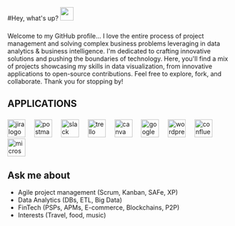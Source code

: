 #Hey, what's up? <img src="https://media.tenor.com/SNL9_xhZl9oAAAAi/waving-hand-joypixels.gif" width="30"/>

###

<p align="left">Welcome to my GitHub profile... I love the entire process of project management and solving complex business problems leveraging in data analytics & business intelligence. I'm dedicated to crafting innovative solutions and pushing the boundaries of technology. Here, you'll find a mix of projects showcasing my skills in data visualization, from innovative applications to open-source contributions. Feel free to explore, fork, and collaborate. Thank you for stopping by! </p>

<h2 align="left">APPLICATIONS</h3>

###

<div align="left">
  <img src="https://img.shields.io/badge/Jira-0052CC?logo=jira&logoColor=white&style=for-the-badge" height="40" alt="jira logo"  />
  <img width="12" />
  <img src="https://img.shields.io/badge/Postman-FF6C37?logo=postman&logoColor=black&style=for-the-badge" height="40" alt="postman logo"  />
  <img width="12" />
  <img src="https://img.shields.io/badge/Slack-4A154B?logo=slack&logoColor=white&style=for-the-badge" height="40" alt="slack logo"  />
  <img width="12" />
  <img src="https://img.shields.io/badge/Trello-0052CC?logo=trello&logoColor=white&style=for-the-badge" height="40" alt="trello logo"  />
  <img width="12" />
  <img src="https://img.shields.io/badge/Canva-00C4CC?logo=canva&logoColor=black&style=for-the-badge" height="40" alt="canva logo"  />
  <img width="12" />
  <img src="https://img.shields.io/badge/Google-4285F4?logo=google&logoColor=white&style=for-the-badge" height="40" alt="google logo"  />
  <img width="12" />
  <img src="https://img.shields.io/badge/WordPress-21759B?logo=wordpress&logoColor=white&style=for-the-badge" height="40" alt="wordpress logo"  />
  <img width="12" />
  <img src="https://img.shields.io/badge/Confluence-172B4D?logo=confluence&logoColor=white&style=for-the-badge" height="40" alt="confluence logo"  />
  <img width="12" />
  <img src="https://img.shields.io/badge/Microsoft SQL Server-CC2927?logo=microsoftsqlserver&logoColor=white&style=for-the-badge" height="40" alt="microsoftsqlserver logo"  />
</div>

###

<h2 align="left">Ask me about</h2>

<p align="left">  
  
- Agile project management (Scrum, Kanban, SAFe, XP)
- Data Analytics (DBs, ETL, Big Data)
- FinTech (PSPs, APMs, E-commerce, Blockchains, P2P)
- Interests (Travel, food, music)</p>


###
